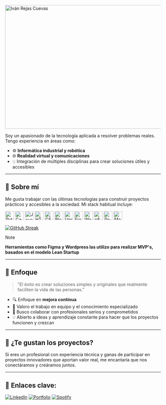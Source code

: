 <img width="1200" height="400" alt="Iván Rejas Cuevas" src="https://github.com/user-attachments/assets/65a47735-2f20-49ab-8839-4c5ace0d5cf9" />

Soy un apasionado de la tecnología aplicada a resolver problemas reales. Tengo experiencia en áreas como:

- ⚙️ **Informática industrial y robótica**  
- 🌐 **Realidad virtual y comunicaciones**  
- 💡 Integración de múltiples disciplinas para crear soluciones útiles y accesibles

---

## 🚀 Sobre mí

Me gusta trabajar con las últimas tecnologías para construir proyectos prácticos y accesibles a la sociedad. Mi stack habitual incluye:

<p align="left">
  <img alt="Python" src="https://img.shields.io/badge/-Python-19126c?style=flat-square&logo=python" height="28"/>
  <img alt="C++" src="https://img.shields.io/badge/-C++-19126c?style=flat-square&logo=c%2b%2b" height="28"/>
  <img alt="JavaScript" src="https://img.shields.io/badge/-JavaScript-19126c?style=flat-square&logo=javascript" height="28"/>
  <img alt="HTML5" src="https://img.shields.io/badge/-HTML5-19126c?style=flat-square&logo=html5" height="28"/>
  <img alt="CSS3" src="https://img.shields.io/badge/-CSS3-19126c?style=flat-square&logo=css3" height="28"/>
  <img alt="Blender" src="https://img.shields.io/badge/-Blender-19126c?style=flat-square&logo=blender" height="28"/>
  <img alt="Unreal Engine" src="https://img.shields.io/badge/-Unreal%20Engine-19126c?style=flat-square&logo=unrealengine" height="28"/>
  <img alt="Figma" src="https://img.shields.io/badge/-Figma-19126c?style=flat-square&logo=figma" height="28"/>
  <img alt="WordPress" src="https://img.shields.io/badge/-WordPress-19126c?style=flat-square&logo=wordpress" height="28"/>
  <img alt="n8n" src="https://img.shields.io/badge/-n8n-19126c?style=flat-square&logo=n8n" height="28"/>
  <img alt="PostgreSQL" src="https://img.shields.io/badge/-PostgreSQL-19126c?style=flat-square&logo=postgresql" height="28"/>
  <img alt="MongoDB" src="https://img.shields.io/badge/-MongoDB-19126c?style=flat-square&logo=mongodb" height="28"/>
</p>

[![GitHub Streak](https://github-readme-streak-stats.herokuapp.com?user=IvanRC04&theme=tokyonight)](https://git.io/streak-stats)

> [!NOTE]
> **Herramientas como Figma y Wordpress las utilizo para realizar MVP's, basados en el modelo Lean Startup**
---

## 🎯 Enfoque

> "El éxito es crear soluciones simples y originales que realmente faciliten la vida de las personas."  

- 🔍 Enfoque en **mejora continua**  
- 🤝 Valoro el trabajo en equipo y el conocimiento especializado  
- 🎯 Busco colaborar con profesionales serios y comprometidos  
- 💡 Abierto a ideas y aprendizaje constante para hacer que los proyectos funcionen y crezcan

---

## 🤝 ¿Te gustan los proyectos?

Si eres un profesional con experiencia técnica y ganas de participar en proyectos innovadores que aportan valor real, me encantaría que nos conectáramos y creáramos juntos.

---
## **🔗 Enlaces clave:**
[![LinkedIn](https://img.shields.io/badge/LinkedIn-Connect-19126c?style=for-the-badge&logo=linkedin&logoColor=white)](https://www.linkedin.com/in/iv%C3%A1n-rejas-cuevas-014889371/) [![Portfolio](https://img.shields.io/badge/Portfolio-NodoWeb-19126c?style=for-the-badge&logo=vercel&logoColor=white)](https://nodoweb.net) [![Spotify](https://img.shields.io/badge/Spotify-Playlist-19126c?style=for-the-badge&logo=spotify&logoColor=white)](TU_PLAYLIST_SPOTIFY)

